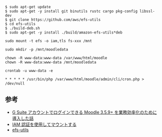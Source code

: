 
```text
$ sudo apt-get update
$ sudo apt-get -y install git binutils rustc cargo pkg-config libssl-dev
$ git clone https://github.com/aws/efs-utils
$ cd efs-utils
$ ./build-deb.sh
$ sudo apt-get -y install ./build/amazon-efs-utils*deb
```

```text
sudo mount -t efs -o iam,tls fs-xxx /mnt
```

```text
sudo mkdir -p /mnt/moodledata
```

```text
chown -R www-data:www-data /var/www/html/moodle
chown -R www-data:www-data /mnt/moodledata
```

```text
crontab -u www-data -e
```

```text
* * * * * /usr/bin/php /var/www/html/moodle/admin/cli/cron.php > /dev/null
```

## 参考

- [G Suite アカウントでログインできる Moodle 3.5.9+ を業務効率化のために導入した話](https://qiita.com/k-kana/items/0269d1f831483c39f3e7)
- [IAM 認証を使用してマウントする](https://docs.aws.amazon.com/ja_jp/efs/latest/ug/mounting-IAM-option.html)
- [efs-utils](https://github.com/aws/efs-utils)
